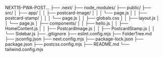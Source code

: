 NEXT15-PWA-POST...
├── .next/
├── node_modules/
├── public/
├── src/
│ ├── app/
│ │ ├── postcard-image/
│ │ │ └── page.js
│ │ ├── postcard-stamp/
│ │ │ └── page.js
│ │ ├── globals.css
│ │ ├── layout.js
│ │ └── page.js
│ ├── components/
│ │ ├── hello.js
│ │ ├── HomeContent.js
│ │ ├── PostcardImage.js
│ │ ├── PostcardStamp.js
│ │ └── Sidebar.js
├── .gitignore
├── eslint.config.mjs
├── FolderTree.md
├── jsconfig.json
├── next.config.mjs
├── package-lock.json
├── package.json
├── postcss.config.mjs
├── README.md
└── tailwind.config.mjs
